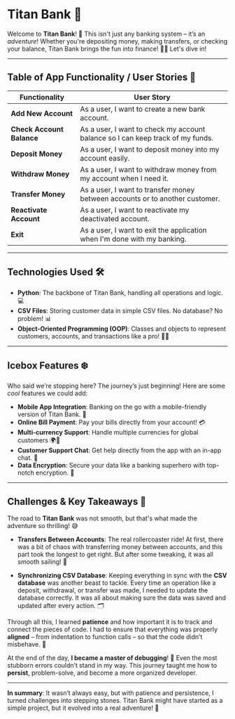 #                               Titan Bank 🏦 

Welcome to **Titan Bank**! 🎉 This isn't just any banking system – it’s an *adventure*! Whether you're depositing money, making transfers, or checking your balance, Titan Bank brings the fun into finance! 💸✨ Let's dive in!

---

## Table of App Functionality / User Stories 📜

| **Functionality**                         | **User Story**                                                            |
|-------------------------------------------|---------------------------------------------------------------------------|
| **Add New Account**                       | As a user, I want to create a new bank account.                             |
| **Check Account Balance**                 | As a user, I want to check my account balance so I can keep track of my funds. |
| **Deposit Money**                         | As a user, I want to deposit money into my account easily.                 |
| **Withdraw Money**                        | As a user, I want to withdraw money from my account when I need it.       |
| **Transfer Money**                        | As a user, I want to transfer money between accounts or to another customer. |
| **Reactivate Account**                    | As a user, I want to reactivate my deactivated account.                    |
| **Exit**                                  | As a user, I want to exit the application when I'm done with my banking.  |


---

## Technologies Used 🛠️

- **Python**: The backbone of Titan Bank, handling all operations and logic. 💻
- **CSV Files**: Storing customer data in simple CSV files. No database? No problem! 📊
- **Object-Oriented Programming (OOP)**: Classes and objects to represent customers, accounts, and transactions like a pro! 🧑‍💻
  
---

## Icebox Features ❄️

Who said we’re stopping here? The journey’s just beginning! Here are some *cool* features we could add:

- **Mobile App Integration**: Banking on the go with a mobile-friendly version of Titan Bank. 📱
- **Online Bill Payment**: Pay your bills directly from your account! 💳
- **Multi-currency Support**: Handle multiple currencies for global customers 🌍💸
- **Customer Support Chat**: Get help directly from the app with an in-app chat. 💬
- **Data Encryption**: Secure your data like a banking superhero with top-notch encryption. 🔐

---

## Challenges & Key Takeaways 🚧

The road to **Titan Bank** was not smooth, but that's what made the adventure so thrilling! 😅

- **Transfers Between Accounts**: The real rollercoaster ride! At first, there was a bit of chaos with transferring money between accounts, and this part took the longest to get right. But after some tweaking, it was all smooth sailing! 🚢
  
- **Synchronizing CSV Database**: Keeping everything in sync with the **CSV database** was another beast to tackle. Every time an operation like a deposit, withdrawal, or transfer was made, I needed to update the database correctly. It was all about making sure the data was saved and updated after every action. 🗂️

Through all this, I learned **patience** and how important it is to track and connect the pieces of code. I had to ensure that everything was properly **aligned** – from indentation to function calls – so that the code didn’t misbehave. 😤

At the end of the day, **I became a master of debugging**! 🎯 Even the most stubborn errors couldn’t stand in my way. This journey taught me how to **persist**, problem-solve, and become a more organized developer. 

---

**In summary**: It wasn’t always easy, but with patience and persistence, I turned challenges into stepping stones. Titan Bank might have started as a simple project, but it evolved into a real adventure! 🚀
